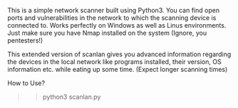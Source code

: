 This is a simple network scanner built using Python3. You can find open ports and vulnerabilities in the network to which the scanning device is connected to.
Works perfectly on Windows as well as Linus environments.
Just make sure you have Nmap installed on the system (Ignore, you pentesters!)

This extended version of scanlan gives you advanced information regarding the devices in the local network like programs installed, their version, OS information etc. 
while eating up some time. (Expect longer scanning times)

How to Use?

>>python3 scanlan.py
